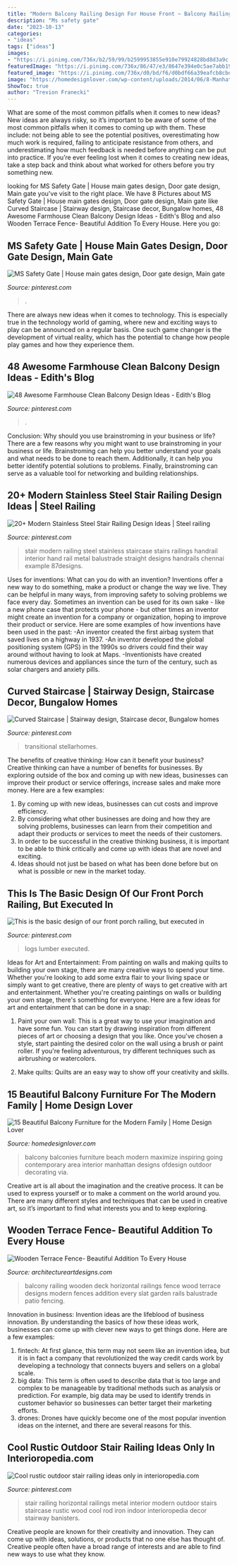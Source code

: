 ```yaml
---
title: "Modern Balcony Railing Design For House Front ~ Balcony Railing Wooden Deck Horizontal Railings Fence Wood Terrace Designs Modern Fences Addition Every Slat Garden Rails Balustrade Patio Fencing"
description: "Ms safety gate"
date: "2023-10-13"
categories:
- "ideas"
tags: ["ideas"]
images:
- "https://i.pinimg.com/736x/b2/59/99/b2599953855e910e79924828bd8d3a9c.jpg"
featuredImage: "https://i.pinimg.com/736x/86/47/e3/8647e394e0c5ae7abb197d913bdde6b5.jpg"
featured_image: "https://i.pinimg.com/736x/d0/bd/f6/d0bdf66a39eafcb8cbddbc3ef8a3dde4.jpg"
image: "https://homedesignlover.com/wp-content/uploads/2014/06/8-Manhattan-Beach.jpg"
ShowToc: true
author: "Trevion Franecki"
---
```



What are some of the most common pitfalls when it comes to new ideas?
New ideas are always risky, so it’s important to be aware of some of the most common pitfalls when it comes to coming up with them. These include: not being able to see the potential positives, overestimating how much work is required, failing to anticipate resistance from others, and underestimating how much feedback is needed before anything can be put into practice. If you’re ever feeling lost when it comes to creating new ideas, take a step back and think about what worked for others before you try something new.

	

		
looking for MS Safety Gate | House main gates design, Door gate design, Main gate you've visit to the right place. We have 8 Pictures about MS Safety Gate | House main gates design, Door gate design, Main gate like Curved Staircase | Stairway design, Staircase decor, Bungalow homes, 48 Awesome Farmhouse Clean Balcony Design Ideas - Edith&#039;s Blog and also Wooden Terrace Fence- Beautiful Addition To Every House. Here you go:
		
    
## MS Safety Gate | House Main Gates Design, Door Gate Design, Main Gate

<img loading=lazy src="https://i.pinimg.com/736x/1a/89/c1/1a89c11d450dfb0f9b53a8b256af34a7.jpg" onerror="this.onerror=null;this.src='https://tse3.mm.bing.net/th?id=OIP.9PXlKZy5_7UJikmtlGhOFgHaNK&amp;pid=15.1';" alt="MS Safety Gate | House main gates design, Door gate design, Main gate">

_Source: pinterest.com_

>. 

	

There are always new ideas when it comes to technology. This is especially true in the technology world of gaming, where new and exciting ways to play can be announced on a regular basis. One such game changer is the development of virtual reality, which has the potential to change how people play games and how they experience them.

    
## 48 Awesome Farmhouse Clean Balcony Design Ideas - Edith&#039;s Blog

<img loading=lazy src="https://i.pinimg.com/736x/d0/8f/41/d08f416d44755dee59d6536bc6d71101.jpg" onerror="this.onerror=null;this.src='https://tse2.mm.bing.net/th?id=OIP.rfrXmIgCZGnjTuzF3bEIbQHaFj&amp;pid=15.1';" alt="48 Awesome Farmhouse Clean Balcony Design Ideas - Edith&#039;s Blog">

_Source: pinterest.com_

>. 

	

Conclusion: Why should you use brainstroming in your business or life?
There are a few reasons why you might want to use brainstroming in your business or life. Brainstroming can help you better understand your goals and what needs to be done to reach them. Additionally, it can help you better identify potential solutions to problems. Finally, brainstroming can serve as a valuable tool for networking and building relationships.

    
## 20+ Modern Stainless Steel Stair Railing Design Ideas | Steel Railing

<img loading=lazy src="https://i.pinimg.com/736x/86/47/e3/8647e394e0c5ae7abb197d913bdde6b5.jpg" onerror="this.onerror=null;this.src='https://tse1.mm.bing.net/th?id=OIP.8ikiskagKYSHMEZLUo1r5AHaJ4&amp;pid=15.1';" alt="20+ Modern Stainless Steel Stair Railing Design Ideas | Steel railing">

_Source: pinterest.com_

>stair modern railing steel stainless staircase stairs railings handrail interior hand rail metal balustrade straight designs handrails chennai example 87designs. 

	

Uses for inventions: What can you do with an invention?
Inventions offer a new way to do something, make a product or change the way we live. They can be helpful in many ways, from improving safety to solving problems we face every day. Sometimes an invention can be used for its own sake - like a new phone case that protects your phone - but other times an inventor might create an invention for a company or organization, hoping to improve their product or service. Here are some examples of how inventions have been used in the past: 
-An inventor created the first airbag system that saved lives on a highway in 1937.
-An inventor developed the global positioning system (GPS) in the 1990s so drivers could find their way around without having to look at Maps.
-Inventionists have created numerous devices and appliances since the turn of the century, such as solar chargers and anxiety pills.

    
## Curved Staircase | Stairway Design, Staircase Decor, Bungalow Homes

<img loading=lazy src="https://i.pinimg.com/736x/d0/bd/f6/d0bdf66a39eafcb8cbddbc3ef8a3dde4.jpg" onerror="this.onerror=null;this.src='https://tse3.mm.bing.net/th?id=OIP.1ydeYqYiifFcpFQxP9_OaQHaLH&amp;pid=15.1';" alt="Curved Staircase | Stairway design, Staircase decor, Bungalow homes">

_Source: pinterest.com_

>transitional stellarhomes. 

	

The benefits of creative thinking: How can it benefit your business?
Creative thinking can have a number of benefits for businesses. By exploring outside of the box and coming up with new ideas, businesses can improve their product or service offerings, increase sales and make more money. Here are a few examples:
1. By coming up with new ideas, businesses can cut costs and improve efficiency.
2. By considering what other businesses are doing and how they are solving problems, businesses can learn from their competition and adapt their products or services to meet the needs of their customers.
3. In order to be successful in the creative thinking business, it is important to be able to think critically and come up with ideas that are novel and exciting.
4. Ideas should not just be based on what has been done before but on what is possible or new in the market today.

    
## This Is The Basic Design Of Our Front Porch Railing, But Executed In

<img loading=lazy src="https://i.pinimg.com/736x/5a/5c/84/5a5c84304881594b3837b91faa2f27ef.jpg" onerror="this.onerror=null;this.src='https://tse1.mm.bing.net/th?id=OIP.2nFDPZ6EsTUlvWc6amqRKwHaLF&amp;pid=15.1';" alt="This is the basic design of our front porch railing, but executed in">

_Source: pinterest.com_

>logs lumber executed. 

	

Ideas for Art and Entertainment: From painting on walls and making quilts to building your own stage, there are many creative ways to spend your time.
Whether you're looking to add some extra flair to your living space or simply want to get creative, there are plenty of ways to get creative with art and entertainment. Whether you're creating paintings on walls or building your own stage, there's something for everyone. Here are a few ideas for art and entertainment that can be done in a snap:
1. Paint your own wall: This is a great way to use your imagination and have some fun. You can start by drawing inspiration from different pieces of art or choosing a design that you like. Once you've chosen a style, start painting the desired color on the wall using a brush or paint roller. If you're feeling adventurous, try different techniques such as airbrushing or watercolors.

2. Make quilts: Quilts are an easy way to show off your creativity and skills.

    
## 15 Beautiful Balcony Furniture For The Modern Family | Home Design Lover

<img loading=lazy src="https://homedesignlover.com/wp-content/uploads/2014/06/8-Manhattan-Beach.jpg" onerror="this.onerror=null;this.src='https://tse2.mm.bing.net/th?id=OIP.W8Ug9oVlPaHmYO4k7_-P4wHaE2&amp;pid=15.1';" alt="15 Beautiful Balcony Furniture for the Modern Family | Home Design Lover">

_Source: homedesignlover.com_

>balcony balconies furniture beach modern maximize inspiring going contemporary area interior manhattan designs ofdesign outdoor decorating via. 

	

Creative art is all about the imagination and the creative process. It can be used to express yourself or to make a comment on the world around you. There are many different styles and techniques that can be used in creative art, so it’s important to find what interests you and to keep exploring.

    
## Wooden Terrace Fence- Beautiful Addition To Every House

<img loading=lazy src="http://www.architectureartdesigns.com/wp-content/uploads/2016/08/3-48-630x419.jpg" onerror="this.onerror=null;this.src='https://tse4.mm.bing.net/th?id=OIP.AbOFGY7RXpz5dx8fY20aAgHaE7&amp;pid=15.1';" alt="Wooden Terrace Fence- Beautiful Addition To Every House">

_Source: architectureartdesigns.com_

>balcony railing wooden deck horizontal railings fence wood terrace designs modern fences addition every slat garden rails balustrade patio fencing. 

	

Innovation in business:
Invention ideas are the lifeblood of business innovation. By understanding the basics of how these ideas work, businesses can come up with clever new ways to get things done. Here are a few examples: 
1. fintech: At first glance, this term may not seem like an invention idea, but it is in fact a company that revolutionized the way credit cards work by developing a technology that connects buyers and sellers on a global scale.
2. big data: This term is often used to describe data that is too large and complex to be manageable by traditional methods such as analysis or prediction. For example, big data may be used to identify trends in customer behavior so businesses can better target their marketing efforts. 
3. drones: Drones have quickly become one of the most popular invention ideas on the internet, and there are several reasons for this.

    
## Cool Rustic Outdoor Stair Railing Ideas Only In Interioropedia.com

<img loading=lazy src="https://i.pinimg.com/736x/b2/59/99/b2599953855e910e79924828bd8d3a9c.jpg" onerror="this.onerror=null;this.src='https://tse3.mm.bing.net/th?id=OIP.TRZkTi4jtMZNg_kAZCgpYwHaLH&amp;pid=15.1';" alt="Cool rustic outdoor stair railing ideas only in interioropedia.com">

_Source: pinterest.com_

>stair railing horizontal railings metal interior modern outdoor stairs staircase rustic wood cool rod iron indoor interioropedia decor stairway banisters. 

	

Creative people are known for their creativity and innovation. They can come up with ideas, solutions, or products that no one else has thought of. Creative people often have a broad range of interests and are able to find new ways to use what they know.

